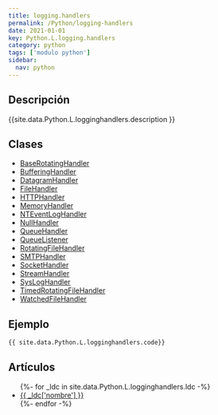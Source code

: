 ```yaml
---
title: logging.handlers
permalink: /Python/logging-handlers
date: 2021-01-01
key: Python.L.logging.handlers
category: python
tags: ['modulo python']
sidebar: 
  nav: python
---
```


## Descripción
{{site.data.Python.L.logginghandlers.description }}

## Clases
* [BaseRotatingHandler](/Python/logging-handlers/BaseRotatingHandler/)
* [BufferingHandler](/Python/logging-handlers/BufferingHandler/)
* [DatagramHandler](/Python/logging-handlers/DatagramHandler/)
* [FileHandler](/Python/logging-handlers/FileHandler/)
* [HTTPHandler](/Python/logging-handlers/HTTPHandler/)
* [MemoryHandler](/Python/logging-handlers/MemoryHandler/)
* [NTEventLogHandler](/Python/logging-handlers/NTEventLogHandler/)
* [NullHandler](/Python/logging-handlers/NullHandler/)
* [QueueHandler](/Python/logging-handlers/QueueHandler/)
* [QueueListener](/Python/logging-handlers/QueueListener/)
* [RotatingFileHandler](/Python/logging-handlers/RotatingFileHandler/)
* [SMTPHandler](/Python/logging-handlers/SMTPHandler/)
* [SocketHandler](/Python/logging-handlers/SocketHandler/)
* [StreamHandler](/Python/logging-handlers/StreamHandler/)
* [SysLogHandler](/Python/logging-handlers/SysLogHandler/)
* [TimedRotatingFileHandler](/Python/logging-handlers/TimedRotatingFileHandler/)
* [WatchedFileHandler](/Python/logging-handlers/WatchedFileHandler/)

## Ejemplo
~~~python
{{ site.data.Python.L.logginghandlers.code}}
~~~

## Artículos
<ul>
{%- for _ldc in site.data.Python.L.logginghandlers.ldc -%}
   <li>
       <a href="{{_ldc['url'] }}">{{ _ldc['nombre'] }}</a>
   </li>
{%- endfor -%}
</ul>
